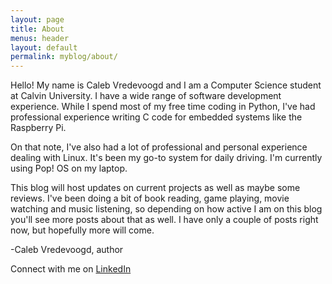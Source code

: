 ```yaml
---
layout: page
title: About
menus: header
layout: default
permalink: myblog/about/
---
```

Hello! My name is Caleb Vredevoogd and I am a Computer Science student at
Calvin University. I have a wide range of software development experience. While I spend most of my free time coding in Python, I've had professional experience writing C code for embedded systems like the Raspberry Pi.

On that note, I've also had a lot of professional and personal experience dealing with Linux. It's been my go-to system for daily driving. I'm currently using Pop! OS on my laptop.

This blog will host updates on current projects as well as maybe some reviews. I've been doing a bit of book reading, game playing, movie watching and music listening, so depending on how active I am on this blog you'll see more posts about that as well. I have only a couple of posts right now, but hopefully more will come.

-Caleb Vredevoogd, author

Connect with me on [LinkedIn](https://www.linkedin.com/in/caleb-vredevoogd-71515a166/)
